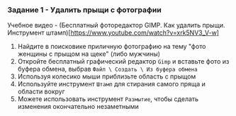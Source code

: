 ### Задание 1 - Удалить прыщи с фотографии

Учебное видео - (Бесплатный фоторедактор GIMP. Как удалить прыщи. Инструмент штамп)[https://www.youtube.com/watch?v=xrk5NV3_V-w]
1. Найдите в поисковике приличную фотографию на тему "фото женщины с прыщом на щеке" (либо мужчины)
2. Откройте бесплатный графический редактор `Gimp` и вставьте фото из буфера обмена, выбрав `Файл \ Создать \ Из буфера обмена`
3. Используя колесико мыши приблизьте область с прыщом
4. Используйте инструмент `Штамп` для стирания самого пряща и области вокруг
5. Можете использовать инструмент `Размытие`, чтобы сделать изменения окончательно незаметными
